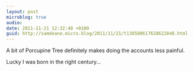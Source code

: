 ```yaml
---
layout: post
microblog: true
audio: 
date: 2011-11-21 12:32:48 +0100
guid: http://samdeane.micro.blog/2011/11/21/t138580617628622848.html
---
```

A bit of Porcupine Tree definitely makes doing the accounts less painful. 

Lucky I was born in the right century...
